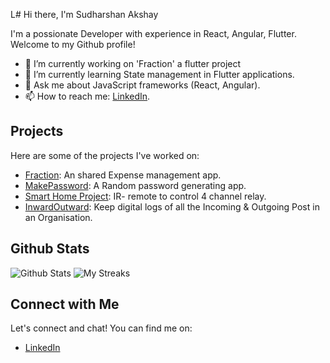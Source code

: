L# Hi there, I'm Sudharshan Akshay 

I'm a possionate Developer with experience in React, Angular, Flutter. Welcome to my Github profile!

- 🔭 I’m currently working on 'Fraction' a flutter project
- 🌱 I’m currently learning State management in Flutter applications.
- 💬 Ask me about JavaScript frameworks (React, Angular).
- 📫 How to reach me: [LinkedIn](https://www.linkedin.com/in/sudharshan-akshay-0230ab174).

## Projects

Here are some of the projects I've worked on:

- [Fraction](https://github.com/sudharshanakshay/fraction/wiki): An shared Expense management app.
- [MakePassword](https://sudharshanakshay.github.io/makepassword/): A Random password generating app.
- [Smart Home Project](https://sudharshanakshay.github.io/The_lazy_Code/): IR- remote to control 4 channel relay.
- [InwardOutward](https://sudharshanakshay.github.io/inwardoutward/): Keep digital logs of all the Incoming & Outgoing Post in an Organisation.

## Github Stats

![Github Stats](https://github-readme-stats.vercel.app/api?username=sudharshanakshay&show_icon=true&count_private=true)
![My Streaks](https://github-readme-streak-stats.herokuapp.com/?user=sudharshanakshay)

## Connect with Me

Let's connect and chat! You can find me on:
- [LinkedIn](https://www.linkedin.com/in/sudharshan-akshay-0230ab174)
<!--
<img src="./githubFlow.png" alt="My Progress"/>

<div>
<a href="">
  <img src="https://img.shields.io/badge/LinkedIn-blue?style=for-the-badge&logo=linkedin&logoColor=white" alt="LinkedIn"/>
</a>
<a href="https://www.youtube.com/channel/UC8g6cUiuY4d7xkuFIo14x6g">
  <img src="https://img.shields.io/badge/YouTube-red?style=for-the-badge&logo=youtube&logoColor=white" alt="YouTube"/>
</a>
</div>

-->


